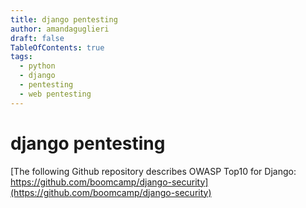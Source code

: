 ```yaml
---
title: django pentesting
author: amandaguglieri
draft: false
TableOfContents: true
tags:
  - python
  - django
  - pentesting
  - web pentesting
---
```


# django pentesting

[The following Github repository describes OWASP Top10 for Django: https://github.com/boomcamp/django-security](https://github.com/boomcamp/django-security)

